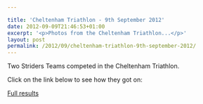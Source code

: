 ```yaml
---

title: 'Cheltenham Triathlon - 9th September 2012'
date: 2012-09-09T21:46:53+01:00
excerpt: '<p>Photos from the Cheltenham Triathlon...</p>'
layout: post
permalink: /2012/09/cheltenham-triathlon-9th-september-2012/
---
```

</p> 

Two Striders Teams competed in the Cheltenham Triathlon.

Click on the link below to see how they got on:

<a href="http://www.sandfordparkslido.org.uk/e1-cheltenham-triathlon.html" target="_blank" rel="nofollow">Full results</a>